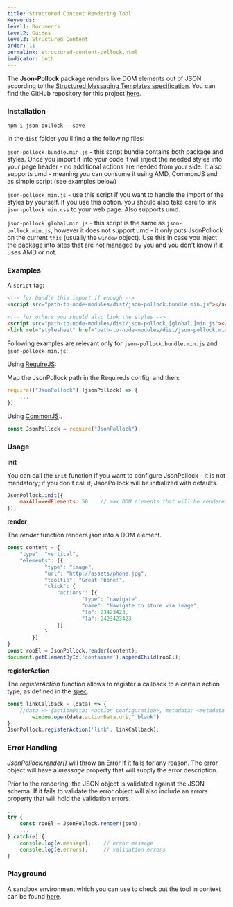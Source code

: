 ```yaml
---
title: Structured Content Rendering Tool
Keywords:
level1: Documents
level2: Guides
level3: Structured Content
order: 11
permalink: structured-content-pollock.html
indicator: both
---
```


The **Json-Pollock** package renders live DOM elements out of JSON according to the [Structured Messaging Templates specification](https://developers.liveperson.com/structured-content-templates.html). You can find the GitHub repository for this project [here](https://github.com/LivePersonInc/json-pollock).

### Installation

```
npm i json-pollock --save
```

In the `dist` folder you'll find a the following files:

`json-pollock.bundle.min.js`  - this script bundle contains both package and styles. Once you import it into your code it will inject the needed styles into your page header - no additional actions are needed from your side. It also supports umd - meaning you can consume it using AMD, CommonJS and as simple script (see examples below)

`json-pollock.min.js` - use this script if you want to handle the import of the styles by yourself. If you use this option. you should also take care to link `json-pollock.min.css` to your web page. Also supports umd.

`json-pollock.global.min.js` - this script is the same as `json-pollock.min.js`, however it does not support umd - it only puts JsonPollock on the current `this` (usually the `window` object). Use this in case you inject the package into sites that are not managed by you and you don't know if it uses AMD or not.

### Examples

A `script` tag:

```html
<!-- for bundle this import if enough -->
<script src="path-to-node-modules/dist/json-pollock.bundle.min.js"></script>

<!-- for others you should also link the styles -->
<script src="path-to-node-modules/dist/json-pollock.[global.]min.js"></script>
<link rel="stylesheet" href="path-to-node-modules/dist/json-pollock.min.css">
```

Following examples are relevant only for `json-pollock.bundle.min.js` and `json-pollock.min.js`:

Using [RequireJS](http://requirejs.org/):

Map the JsonPollock path in the RequireJs config, and then:

```js
require(["JsonPollock"],(jsonPollock) => {
    ...
})
```

Using [CommonJS](http://requirejs.org/docs/commonjs.html):.

```js
const JsonPollock = require("JsonPollock");
```

### Usage

**init**

You can call the `init` function if you want to configure JsonPollock - it is not mandatory; if you don't call it, JsonPollock will be initialized with defaults.

```js
JsonPollock.init({
	maxAllowedElements: 50    // max DOM elements that will be rendered, other elements will be ignored, default is 50.
});
```

**render**

The *render* function renders json into a DOM element.

```js
const content = {
	"type": "vertical",
	"elements": [{
        	"type": "image",
        	"url": "http://assets/phone.jpg",
        	"tooltip": "Great Phone!",
        	"click": {
          		"actions": [{
            			"type": "navigate",
            			"name": "Navigate to store via image",
            			"lo": 23423423,
            			"la": 2423423423
          		}]
        	}
      	}]
}
const rooEl = JsonPollock.render(content);
document.getElementById('container').appendChild(rooEl);
```

**registerAction**

The *registerAction* function allows to register a callback to a certain action type, as defined in the [spec](https://developers.liveperson.com/structured-content-templates.html).

```js
const linkCallback = (data) => {
	//data => {actionData: <action configuration>, metadata: <metadata configuration, if given>}
    	window.open(data.actionData.uri,"_blank")
};
JsonPollock.registerAction('link', linkCallback);
```

### Error Handling

*JsonPollock.render()* will throw an Error if it fails for any reason. The error object will have a *message* property that will supply the error description.

Prior to the rendering, the JSON object is validated against the JSON schema. If it fails to validate the error object will also include an *errors* property that will hold the validation errors.

```js
...
try {
    const rooEl = JsonPollock.render(json);
    ...
} catch(e) {
	console.log(e.message);    // error message
	console.log(e.errors);     // validation errors
}
```

### Playground

A sandbox environment which you can use to check out the tool in context can be found [here](https://livepersoninc.github.io/json-pollock/editor/).
